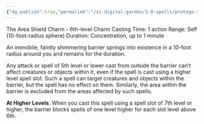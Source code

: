 ```yaml
---
{"dg-publish":true,"permalink":"/zz-digital-garden/3-0-spells/protego-totalum/"}
---
```


The Area Shield Charm - 6th-level Charm 
Casting Time: 1 action 
Range: Self (10-foot-radius sphere) 
Duration: Concentration, up to 1 minute 

An immobile, faintly shimmering barrier springs into existence in a 10-foot radius around you and remains for the duration.

Any attack or spell of 5th level or lower cast from outside the barrier can’t affect creatures or objects within it, even if the spell is cast using a higher level spell slot. Such a spell can target creatures and objects within the barrier, but the spell has no effect on them. Similarly, the area within the barrier is excluded from the areas affected by such spells. 

**At Higher Levels**. When you cast this spell using a spell slot of 7th level or higher, the barrier blocks spells of one level higher for each slot level above 6th.